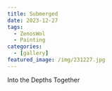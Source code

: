 ```yaml
---
title: Submerged
date: 2023-12-27
tags:
  - ZenosWol
  - Painting
categories:
  - [gallery]
featured_image: /img/231227.jpg
---
```


Into the Depths Together